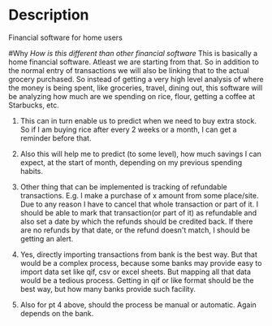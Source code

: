 # Description 
Financial software for home users

#Why
_*How is this different than other financial software*_
This is basically a home financial software. Atleast we are starting from that. So in addition to the normal entry of transactions we will also be linking that to the actual grocery purchased. So instead of getting a very high level analysis of where the money is being spent, like groceries, travel, dining out, this software will be analyzing how much are we spending on rice, flour, getting a coffee at Starbucks, etc. 
1. This can in turn enable us to predict when we need to buy extra stock. So if I am buying rice after every 2 weeks or a month, I can get a reminder before that. 

2. Also this will help me to predict (to some level), how much savings I can expect, at the start of
 month, depending on my previous spending habits. 

3. Other thing that can be implemented is tracking of refundable transactions. E.g. I make a purchase of x amount from some place/site. Due to any reason I have to cancel that whole transaction or part of it. I should be able to mark that transaction(or part of it) as refundable and also set a date by which the refunds should be credited back. If there are no refunds by that date, or the refund doesn't match, I should be getting an alert. 

4. Yes, directly importing transactions from bank is the best way. But that would be a complex process, because some banks may provide easy to import data set like qif, csv or excel sheets. But mapping all that data would be a tedious process. Getting in qif or like format should be the best way, but how many banks provide such facility. 

5. Also for pt 4 above, should the process be manual or automatic. Again depends on the bank. 
